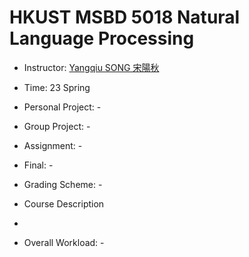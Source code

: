 # HKUST MSBD 5018 Natural Language Processing

- Instructor: [Yangqiu SONG 宋陽秋](https://www.cse.ust.hk/~yqsong/)

- Time: 23 Spring

- Personal Project: -

- Group Project: -

- Assignment: -

- Final: -

- Grading Scheme: -

- Course Description

-

- Overall Workload: -